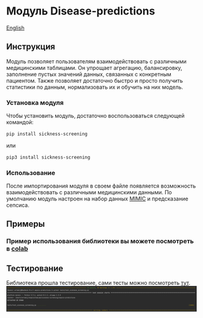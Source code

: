 # Модуль Disease-predictions  
[English](sepsis-predictions/README.md)

## Инструкция

Модуль позволяет пользователям взаимодействовать с различными медицинскими таблицами.
Он упрощает агрегацию, балансировку, заполнение пустых значений данных, связанных с конкретным пациентом.
Также позволяет достаточно быстро и просто получить статистики по данным, нормализовать их и обучить на них модель.

### Установка модуля

Чтобы установить модуль, достаточно воспользоваться следующей командой:

```bash
pip install sickness-screening
```
или
```bash
pip3 install sickness-screening
```
### Использование
После импортирования модуля в своем файле появляется возможность взаимодействовать с различными медицинскими данными. 
По умолчанию модуль настроен на набор данных [MIMIC](https://mimic.mit.edu/gettingstarted/cloud/) и предсказание сепсиса. 

## Примеры
### Пример использования библиотеки вы можете посмотреть в [colab](./exampleSepsis.ipynb)
## Тестирование
Библиотека прошла тестирование, сами тесты можно посмотреть [тут](sepsis-predictions/tests/test_sickness_screening.py). 
![](./completedTests.jpg)

[//]: # (### Устройство MIMIC)

[//]: # (В примерах разберем, как с помощью модуля sickness-screening обучить модель предсказывать сепсис на наборе данных MIMIC.)

[//]: # (В MIMIC есть множество таблиц, но для примера нам потребуются следующие таблицы:)

[//]: # (1. **chartevents.csv** —— содержит данные мониторинга пациентов, например: температура тела, артериальное давление.)

[//]: # (2. **labevents.csv** —— содержит данные различных анализов пациентов, например различные характеристики анализов крови для пациентов.)

[//]: # (3. **diagnoses.csv** —— содержит информацию о диагнозах, которые получил пациент.)

[//]: # (4. **d_icd_diagnoses** —— расшифрофки кодов диагнозов для каждого диагноза.)

[//]: # (5. **d_labitems.csv** —— расшифрофки кодов анализов для каждого пациента. )

[//]: # ()
[//]: # (#### Аггрегирование данных о диагнозах пациентов:)

[//]: # (Для начала соберем данные о диагнозах пациентов:)

[//]: # (```python)

[//]: # (import sickness_screening as ss)

[//]: # ()
[//]: # (ss.get_diagnoses_data&#40;patient_diagnoses_csv='diagnoses.csv', )

[//]: # (                 all_diagnoses_csv='d_icd_diagnoses.csv',)

[//]: # (                 output_file_csv='gottenDiagnoses.csv'&#41;)

[//]: # (```)

[//]: # (Здесь мы для каждого пациента из **patient_diagnoses_csv** получаем коды диагнозов, а далее, используя **all_diagnoses_csv** )

[//]: # (мы уже получаем файл **output_file_csv** в котором для каждого пациента уже хранится расшифровка его диагноза. )

[//]: # (#### Получение данных о том, есть ли конкретный диагноз у пациента)

[//]: # (```python)

[//]: # (import sickness_screening as ss)

[//]: # (ss.get_diseas_info&#40;diagnoses_csv='gottenDiagnoses.csv', title_column='long_title', diseas_str='sepsis',)

[//]: # (                    diseas_column='has_sepsis', subject_id_column='subject_id', log_stats=True,)

[//]: # (                    output_csv='sepsis_info.csv'&#41;)

[//]: # (```)

[//]: # (Здесь используем таблицу, которую мы получили из предыдущего примера, чтобы на выходе получить таблицу, в которой содержатся данные о том,)

[//]: # (был ли у этого человека в диагнозе продстрока sepsis, или нет. )

[//]: # ()
[//]: # (#### Аггрегирование данных, необходимых для нахождения ССВР &#40;синдром системной воспалительной рекции&#41;)

[//]: # (Теперь соберем некоторые данные, необходимые для определения ССВР:)

[//]: # (```python)

[//]: # (import sickness_screening as ss)

[//]: # ()
[//]: # (ss.get_analyzes_data&#40;analyzes_csv='chartevents.csv', subject_id_col='subject_id', itemid_col='itemid',)

[//]: # (                      charttime_col='charttime', value_col='value', valuenum_col='valuenum',)

[//]: # (                      itemids=[220045, 220210, 223762, 223761, 225651], rest_columns=['Heart rate', 'Respiratory rate', 'Temperature Fahrenheit', 'Temperature Celsius',)

[//]: # (                        'Direct Bilurubin'], output_csv='ssir.csv'&#41;)

[//]: # (```)

[//]: # (Здесь мы используя таблицу **analyzes_csv**, **itemids**&#40;коды анализов, которые мы хотим собрать&#41;, **rest_columns**&#40;колонки, которые мы хотим оставить в выходной таблице&#41;,)

[//]: # (Фунукция собирает из analyzes_csv замеры для пациентов с кодами **itemids** и записать их в **output_csv**, оставив только колонки, которые есть в **rest_columns**)

[//]: # (В данной функции **subject_id_col** и **itemid_col** отвечают за колонки, отведенные под коды пациентов и анализов соответсвенно.)

[//]: # (**charttime_col** отвечает за время. **valuenum_col** отвечает за колонку с единицами измерения анализов. )

[//]: # (#### Комбинирование данных о диагнозах и ССВР)

[//]: # (Теперь скомбинируем данные из предыдущих двух примеров в одну таблицу:)

[//]: # (```python)

[//]: # (import sickness_screening as ss)

[//]: # ()
[//]: # (ss.combine_data&#40;first_data='gottenDiagnoses.csv', )

[//]: # (                              second_data='ssir.csv',)

[//]: # (                              output_file='diagnoses_and_ssir.csv'&#41;)

[//]: # (```)

[//]: # ()
[//]: # (#### Сбор и комбинирование данных об анализах крови, с данными об диагнозах и ССВР)

[//]: # (Соберем данные об анализах крови пациентов и скомбинируем их в одну таблицу:)

[//]: # (```python)

[//]: # (import sickness_screening as ss)

[//]: # ()
[//]: # (ss.merge_and_get_data&#40;merge_with='diagnoses_and_ssir.csv', )

[//]: # (                      blood_csv='labevents.csv',)

[//]: # (                      get_data_from='chartevents.csv',)

[//]: # (                      output_csv='merged_data.csv',)

[//]: # (                      analyzes_names = {)

[//]: # (                        51222: "Hemoglobin",)

[//]: # (                        51279: "Red Blood Cell",)

[//]: # (                        51240: "Large Platelets",)

[//]: # (                        50861: "Alanine Aminotransferase &#40;ALT&#41;",)

[//]: # (                        50878: "Asparate Aminotransferase &#40;AST&#41;",)

[//]: # (                        225651: "Direct Bilirubin",)

[//]: # (                        50867: "Amylase",)

[//]: # (                        51301: "White Blood Cells"}&#41;)

[//]: # (```)

[//]: # (Данная функция ищет данные об **analyzes_names** пациентов из таблиц **blood_csv.csv** и **get_data_from**, )

[//]: # (комбинирует их вместе с **merge_with**. Стоит отметить, что эта функция также комбинирует данные о болезни каждого пациента. )

[//]: # (#### Балансировка данных внутри каждого пациента:)

[//]: # (Сбалансируем данные по общему количеству строк для пациентов с сепсисом и без. )

[//]: # (```python)

[//]: # (import sickness_screening as ss)

[//]: # (ss.balance_on_patients&#40;balancing_csv='merged_data.csv', disease_col='has_sepsis', subject_id_col='subject_id',)

[//]: # (                        output_csv='balance.csv',)

[//]: # (                        output_filtered_csv='balance_filtered.csv',)

[//]: # (                        filtering_on=200,)

[//]: # (                        number_of_patient_selected=50000,)

[//]: # (                        log_stats=True)

[//]: # (                        &#41;)

[//]: # (```)

[//]: # (#### Компрессия данных о каждом пациенте &#40;если в наборе данных пропуски, то внутри каждого пациента пропуски заполнятся значением из этого пациента&#41;)

[//]: # (Теперь заполним пропуски имеющимися данными для каждого пациента, не заполняя статистическими значениями или константами:)

[//]: # (```python)

[//]: # (import sickness_screening as ss)

[//]: # ()
[//]: # (ss.compress&#40;df_to_compress='balanced_data.csv', )

[//]: # (            subject_id_col='subject_id',)

[//]: # (            output_csv='compressed_data.csv'&#41;)

[//]: # ()
[//]: # (```)

[//]: # (#### Выбрать лучших пациентов с данными для балансировки)

[//]: # (```python)

[//]: # (import sickness_screening as ss)

[//]: # ()
[//]: # (ss.choose&#40;compressed_df_csv='compressed_data.csv', )

[//]: # (          output_file='final_balanced_data.csv'&#41;)

[//]: # (```)

[//]: # ()
[//]: # (#### Заполнение пропущенных значений модой)

[//]: # (```python)

[//]: # (import sickness_screening as ss)

[//]: # ()
[//]: # (ss.fill_values&#40;balanced_csv='final_balanced_data.csv', )

[//]: # (               strategy='most_frequent', )

[//]: # (               output_csv='filled_data.csv'&#41;)

[//]: # (```)

[//]: # ()
[//]: # (#### Тренировка модели на наборе данных)

[//]: # (```python)

[//]: # (import sickness_screening as ss)

[//]: # (from sklearn.ensemble import RandomForestClassifier)

[//]: # (from sklearn.preprocessing import MinMaxScaler)

[//]: # (model = ss.train_model&#40;df_to_train_csv='filled_data.csv', )

[//]: # (                       categorical_col=['Large Platelets'], )

[//]: # (                       columns_to_train_on=['Amylase'], )

[//]: # (                       model=RandomForestClassifier&#40;&#41;, )

[//]: # (                       single_cat_column='White Blood Cells', )

[//]: # (                       has_disease_col='has_sepsis', )

[//]: # (                       subject_id_col='subject_id', )

[//]: # (                       valueuom_col='valueuom', )

[//]: # (                       scaler=MinMaxScaler&#40;&#41;, )

[//]: # (                       random_state=42, )

[//]: # (                       test_size=0.2&#41;)

[//]: # (```)

[//]: # (В этой функции мы обучаем **RandomForestClassifier** из scikit-learn на наборе данных с одной категориальной колонкой, с одной числовой колонкой)

[//]: # (и с одной категориальной колонкой, которую можно преобразовать в числовую. В качестве метода нормализации используется **MinMaxScaler** из scikit-learn.)

[//]: # (#### Например, можно вставить такие модели, как CatBoostClassifier или SVC с разными ядрами)

[//]: # (CatBoostClassifier:)

[//]: # (```python)

[//]: # (class_weights = {0: 1, 1: 15})

[//]: # (clf = CatBoostClassifier&#40;loss_function='MultiClassOneVsAll', class_weights=class_weights, iterations=50, learning_rate=0.1, depth=5&#41;)

[//]: # (clf.fit&#40;X_train, y_train&#41;)

[//]: # (```)

[//]: # (SVC с использованием гауссова ядра с радиальной базовой функцией &#40;RBF&#41;:)

[//]: # (```python)

[//]: # (class_weights = {0: 1, 1: 13})

[//]: # (param_dist = {)

[//]: # (    'C': reciprocal&#40;0.1, 100&#41;,)

[//]: # (    'gamma': reciprocal&#40;0.01, 10&#41;,)

[//]: # (    'kernel': ['rbf'])

[//]: # (})

[//]: # ()
[//]: # (svm_model = SVC&#40;class_weight=class_weights, random_state=42&#41;)

[//]: # (random_search = RandomizedSearchCV&#40;)

[//]: # (    svm_model,)

[//]: # (    param_distributions=param_dist,)

[//]: # (    n_iter=10,)

[//]: # (    cv=5,)

[//]: # (    scoring=make_scorer&#40;recall_score, pos_label=1&#41;,)

[//]: # (    n_jobs=-1)

[//]: # (&#41;)

[//]: # (```)

[//]: # ()
[//]: # (### Второй способ &#40;трансформеры TabNet и DeepFM&#41;)

[//]: # (#### Сборка датасета)

[//]: # (С помощью функции process_features можно собрать датасет из признаков. На вход данная функция принимает:)

[//]: # (* файл с признаками, по умолчанию 'chartevents.csv')

[//]: # (* файл, в который будет записан итоговый датасет, по умолчанию 'df.csv')

[//]: # (* список с названиями признаков, по умолчанию ART BP Systolic, HR, RR, Temperature C)

[//]: # (  )
[//]: # (```python)

[//]: # (import sickness_screening as ss)

[//]: # ()
[//]: # (ss.process_features&#40;file_path = 'chartevents.csv', output_path = 'df.csv', item_ids = {)

[//]: # (                        225309: "ART BP Systolic",)

[//]: # (                        220045: "HR",)

[//]: # (                        220210: "RR",)

[//]: # (                        223762: "Temperature C"}&#41;)

[//]: # (```)

[//]: # (Добавляем таргет с помощью функции)

[//]: # (```python)

[//]: # (import sickness_screening as ss)

[//]: # ()
[//]: # (ss.add_diagnosis_column&#40;drgcodes_path = 'drgcodes.csv', feature_path = 'df.csv', output_path = 'df.csv'&#41;)

[//]: # (```)

[//]: # (где:)

[//]: # (* drgcodes_path - файл с диагнозами, по умолчанию 'drgcodes.csv')

[//]: # (* feature_path - наш файл с признаками, по умолчанию 'df.csv')

[//]: # (* output_path - файл, в который будет записан итоговый датасет, по умолчанию 'df.csv')

[//]: # ()
[//]: # (#### Заполнение пропусков)

[//]: # ()
[//]: # (```python)

[//]: # (import sickness_screening as ss)

[//]: # ()
[//]: # (ss.impute_data&#40;input_path = 'df.csv', output_path = 'df.csv', features = {)

[//]: # (                        225309: "ART BP Systolic",)

[//]: # (                        220045: "HR",)

[//]: # (                        220210: "RR",)

[//]: # (                        223762: "Temperature C"}, imputation_method='nona'&#41;)

[//]: # (```)

[//]: # (Эта функция поможет убрать пропуски в датасете с помощью библиотеки NoNa. Данный алгоритм заполняет пропуски различными методами машинного обучения, по умолчанию используется StandardScaler, Ridge и RandomForestClassifier.)

[//]: # ()
[//]: # ()
[//]: # (В качестве imputation_method можно использовать:)

[//]: # (* SimpleImputer)

[//]: # (  - mean)

[//]: # (  - median)

[//]: # (  - most_frequent)

[//]: # (* KNNImputer)

[//]: # (  - knn)

[//]: # (* IterativeImputer)

[//]: # (  - iterative)

[//]: # (* dropna)

[//]: # ()
[//]: # (#### Борьба с дисбалансом классов)

[//]: # ()
[//]: # (```python)

[//]: # (import sickness_screening as ss)

[//]: # ()
[//]: # (ss.resample_data&#40;input_path = 'df.csv', test_size = 0.4, random_state = 42, features = {)

[//]: # (                        225309: "ART BP Systolic",)

[//]: # (                        220045: "HR",)

[//]: # (                        220210: "RR",)

[//]: # (                        223762: "Temperature C"}, target = 'diagnosis', resampled_output_path = 'train_data.csv', test_output_path = 'test_data.csv', resampling_method='SMOTE'&#41;)

[//]: # (```)

[//]: # (На вход данная функция принимает входные и выходные файлы &#40;'df.csv', 'train_data.csv' и 'test_data.csv'&#41;, признаки и целевую переменную.)

[//]: # (По умолчанию используется синтетическое генерирование данных &#40;SMOTE&#41;, но можно выбрать:)

[//]: # (* RandomOverSampler,)

[//]: # (* RandomUnderSampler,)

[//]: # (* ADASYN,)

[//]: # (* SMOTEENN,)

[//]: # (* SMOTETomek.)

[//]: # ()
[//]: # (Дисбаланс классов в тестовых и валидационных данных можно убрать с помощью функции:)

[//]: # (```python)

[//]: # (import sickness_screening as ss)

[//]: # ()
[//]: # (ss.resample_test_val_data&#40;input_path = 'test_data.csv', test_size = 0.4, random_state = 42, features = {)

[//]: # (                        225309: "ART BP Systolic",)

[//]: # (                        220045: "HR",)

[//]: # (                        220210: "RR",)

[//]: # (                        223762: "Temperature C"}, target = 'diagnosis', test_output_path = 'test_data.csv', val_output_path = 'val_data.csv'&#41;)

[//]: # (```)

[//]: # ()
[//]: # (#### Обучение трансформера: TabNet или DeepFM &#40;по умолчанию TabNet&#41;)

[//]: # (TabNet - это архитектура глубокого обучения на основе табличных данных. TabNet применяет последовательные оценки для выбора признаков, которые следует использовать на каждом этапе принятия решения. )

[//]: # (Сначала используем полуконтролируемое предварительное обучение с помощью TabNetPretrainer, а далее создаём и обучаем модель классификации с использованием TabNetClassifier. По умолчанию: )

[//]: # (* learning rate = 0.05,)

[//]: # (* планировщик изменения скорости обучения &#40;learning rate scheduler&#41; - StepLR,)

[//]: # ()
[//]: # ()
[//]: # (Для scheduler также используем: оптимизатор Adam, step_size = 10, gamma = 0.9)

[//]: # (* маскировка sparsemax,)

[//]: # ()
[//]: # (  )
[//]: # (Sparsemax - мягкий максимум, генерирует разреженное распределение, где большинство значений равны 0.)

[//]: # ()
[//]: # (```python)

[//]: # (import sickness_screening as ss)

[//]: # ()
[//]: # (ss.train_model&#40;model_type = 'TabNet', train_path = 'train_data.csv', val_path = 'val_data.csv', feature_importances_path = 'fimp.txt', model_save_path = 'tabnet_model_test', optimizer_params = dict&#40;lr=0.05&#41;, scheduler_params = {)

[//]: # (    "step_size": 10,)

[//]: # (    "gamma": 0.9)

[//]: # (}, pretraining_lr=0.05, training_lr=0.05, mask_type='sparsemax', pretraining_ratio=1.0, max_epochs=200, patience=50, deepfm_params=None&#41;)

[//]: # (```)

[//]: # ()
[//]: # (Можно использовать:)

[//]: # (* в качестве scheduler:)

[//]: # (  - MultiStepLR)

[//]: # (  - ExponentialLR)

[//]: # (  - CosineAnnealingLR)

[//]: # (  - ReduceLROnPlateau)

[//]: # (  - CyclicLR)

[//]: # (  - OneCycleLR)

[//]: # (* в качестве sparsemax:)

[//]: # (  - entmax)

[//]: # (  - softmax)

[//]: # (* в качестве оптимизатора:)

[//]: # (  - Adamax)

[//]: # (  - AdamW)

[//]: # (  - SGD)

[//]: # (  - RMSprop)

[//]: # ()
[//]: # (#### Просмотр метрик)

[//]: # (После обучения модели можно посмотреть точность предсказаний с помощью функции evaluate_tabnet_model:)

[//]: # ()
[//]: # (```python)

[//]: # (import sickness_screening as ss)

[//]: # ()
[//]: # (ss.evaluate_tabnet_model&#40;model_path = 'tabnet_model_test.zip', test_data_path = 'test_data.csv', metrics_output_path = 'metrics.txt'&#41;)

[//]: # (```)

[//]: # ()
[//]: # (### Пример использования библиотеки вы можете посмотреть в [colab]&#40;./exampleSepsis.ipynb&#41;)

[//]: # ()
[//]: # (#### Результаты)

[//]: # (Accuracy = 0.60)

[//]: # ()
[//]: # (Recall = 0.92)

[//]: # ()
[//]: # (#### Была произведена визуализация по 2 PCA компонентам)

[//]: # (![Image alt]&#40;./Визуализация_2_PCA_компоненты.png&#41;)

[//]: # (Распределение по компонентам представлено ниже:)

[//]: # ()
[//]: # (|                  | Нагрузка на первую компоненту | Нагрузка на вторую компоненту |)

[//]: # (| ---------------- | :---: | :---: |)

[//]: # (| Heart rate       |           -0.101450           |            0.991611           |)

[//]: # (| Temperature      |            0.001178           |            0.013098           |)

[//]: # (| Systolic BP      |            0.994771           |            0.100169           |)

[//]: # (| Respiratory rate |            0.011673           |            0.080573           |)

[//]: # (| MEWS             |           -0.000660           |            0.003313           |)

[//]: # ()
[//]: # (Найти закономерностей не получилось.)

[//]: # ()
[//]: # (#### Обучен вариационный кодировщик для построения разделимого 2D пространства.)

[//]: # (![Image alt]&#40;./Вариационный_кодировщик.png&#41;)

[//]: # (Можем заметить, что они накладываются друг на друга и неразделимы.)
